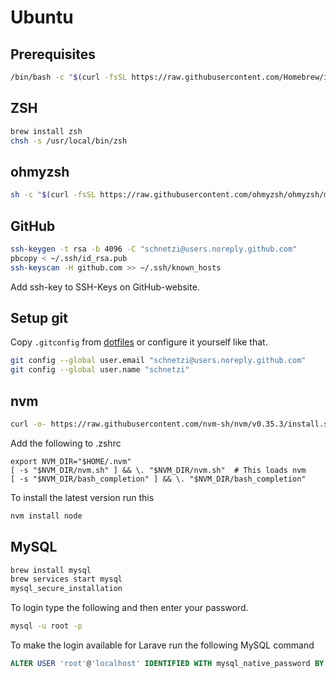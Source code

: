 # Ubuntu

## Prerequisites
```sh
/bin/bash -c "$(curl -fsSL https://raw.githubusercontent.com/Homebrew/install/master/install.sh)"
```

## ZSH
```sh
brew install zsh
chsh -s /usr/local/bin/zsh
```

## ohmyzsh
```sh
sh -c "$(curl -fsSL https://raw.githubusercontent.com/ohmyzsh/ohmyzsh/master/tools/install.sh)"
```

## GitHub
```sh
ssh-keygen -t rsa -b 4096 -C "schnetzi@users.noreply.github.com"
pbcopy < ~/.ssh/id_rsa.pub
ssh-keyscan -H github.com >> ~/.ssh/known_hosts
```

Add ssh-key to SSH-Keys on GitHub-website.

## Setup git
Copy `.gitconfig` from [dotfiles](https://github.com/schnetzi/dotfiles) or configure it yourself like that.

```sh
git config --global user.email "schnetzi@users.noreply.github.com"
git config --global user.name "schnetzi"
```

## nvm
```sh
curl -o- https://raw.githubusercontent.com/nvm-sh/nvm/v0.35.3/install.sh | bash
```

Add the following to .zshrc
```
export NVM_DIR="$HOME/.nvm"
[ -s "$NVM_DIR/nvm.sh" ] && \. "$NVM_DIR/nvm.sh"  # This loads nvm
[ -s "$NVM_DIR/bash_completion" ] && \. "$NVM_DIR/bash_completion"
```
To install the latest version run this
```sh
nvm install node
```

## MySQL
```sh
brew install mysql
brew services start mysql
mysql_secure_installation
```

To login type the following and then enter your password.
```sh
mysql -u root -p
```

To make the login available for Larave run the following MySQL command
```sql
ALTER USER 'root'@'localhost' IDENTIFIED WITH mysql_native_password BY 'root';
```
